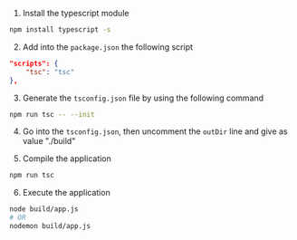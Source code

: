 1. Install the typescript module
```sh
npm install typescript -s
```

2. Add into the `package.json` the following script
```json
"scripts": {
    "tsc": "tsc"
},
```

3. Generate the `tsconfig.json` file by using the following command
```sh
npm run tsc -- --init
```

4. Go into the `tsconfig.json`, then uncomment the `outDir` line and give as value "./build"

5. Compile the application
```sh
npm run tsc
```

6. Execute the application
```sh
node build/app.js
# OR
nodemon build/app.js
```
